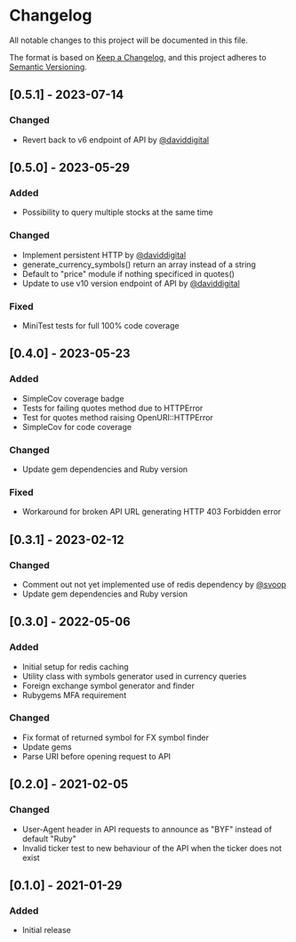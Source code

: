 # Changelog

All notable changes to this project will be documented in this file.

The format is based on [Keep a Changelog](https://keepachangelog.com/en/1.0.0/),
and this project adheres to [Semantic Versioning](https://semver.org/spec/v2.0.0.html).

## [0.5.1] - 2023-07-14

### Changed

- Revert back to v6 endpoint of API by [@daviddigital](https://github.com/daviddigital)

## [0.5.0] - 2023-05-29

### Added

- Possibility to query multiple stocks at the same time

### Changed

- Implement persistent HTTP by [@daviddigital](https://github.com/daviddigital)
- generate_currency_symbols() return an array instead of a string
- Default to "price" module if nothing specificed in quotes()
- Update to use v10 version endpoint of API by [@daviddigital](https://github.com/daviddigital)

### Fixed

- MiniTest tests for full 100% code coverage

## [0.4.0] - 2023-05-23

### Added

- SimpleCov coverage badge
- Tests for failing quotes method due to HTTPError
- Test for quotes method raising OpenURI::HTTPError
- SimpleCov for code coverage

### Changed

- Update gem dependencies and Ruby version

### Fixed

- Workaround for broken API URL generating HTTP 403 Forbidden error

## [0.3.1] - 2023-02-12

### Changed

- Comment out not yet implemented use of redis dependency by [@svoop](https://github.com/svoop)
- Update gem dependencies and Ruby version

## [0.3.0] - 2022-05-06

### Added

- Initial setup for redis caching
- Utility class with symbols generator used in currency queries
- Foreign exchange symbol generator and finder
- Rubygems MFA requirement

### Changed

- Fix format of returned symbol for FX symbol finder
- Update gems
- Parse URI before opening request to API

## [0.2.0] - 2021-02-05

### Changed

- User-Agent header in API requests to announce as "BYF" instead of default "Ruby"
- Invalid ticker test to new behaviour of the API when the ticker does not exist

## [0.1.0] - 2021-01-29

### Added

- Initial release
